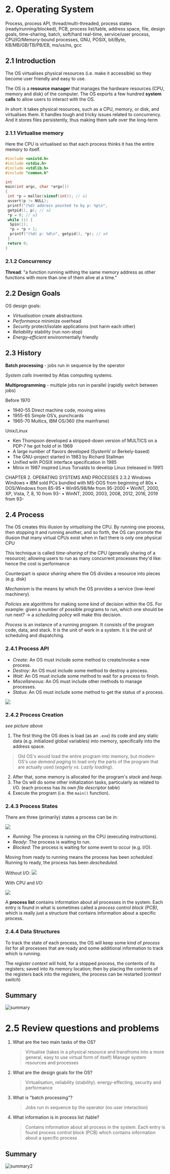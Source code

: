 # 2. Operating System

Process, process API, thread/multi-threaded, process states (ready/running/blocked), PCB, process list/table, address space, file, design goals, time-sharing, batch, soft/hard real-time, service/user process, CPU/IO/Memory-bound processes, GNU, POSIX, bit/Byte, KB/MB/GB/TB/PB/EB, ms/us/ns, gcc

## 2.1 Introduction

The OS virtualises physical resources (i.e. make it accessible) so they become user friendly and easy
to use.

The OS is a **resource manager** that manages the hardware resources (CPU, memory and disk) of the computer.
The OS exports a few hundred **system calls** to allow users to interact with the OS.

_In short_: it takes physical resources, such as a CPU, memory, or disk, and virtualises them. It handles tough and tricky issues related to concurrency. And it stores files persistently, thus making them safe over the long-term

### 2.1.1 Virtualise memory

Here the CPU is virtualised so that each process thinks it has the entire memory to itself.

```c
#include <unistd.h> 
#include <stdio.h>
#include <stdlib.h>
#include "common.h"

int
main(int argc, char *argv[])
{
 int *p = malloc(sizeof(int)); // a1
 assert(p != NULL);
 printf("(%d) address pointed to by p: %p\n",
 getpid(), p); // a2
 *p = 0; // a3
 while (1) {
  Spin(1);
  *p = *p + 1;
  printf("(%d) p: %d\n", getpid(), *p); // a4
 }
 return 0;
}
```

### 2.1.2 Concurrency

**Thread**: "a function running withing the same memory address as other functions
with more than one of them alive at a time."

## 2.2 Design Goals

OS design goals:

* _Virtualisation_ create abstractions
* _Performance_ minimize overhead
* _Security_ protect/isolate applications (not harm each other)
* _Reliability_ stability (run non-stop)
* _Energy-efficient_ environmentally friendly

## 2.3 History

**Batch processing** - jobs run in sequence by the operator

_System calls_ invented by Atlas computing systems.

**Multiprogramming** - multiple jobs run in parallel (rapidly switch between jobs)

Before 1970

* 1940-55 Direct machine code, moving wires
* 1955-65 Simple OS’s, punchcards
* 1965-70 Multics, IBM OS/360 (the mainframe)

Unix/Linux

* Ken Thompson developed a stripped-down version of MULTICS on a PDP-7 he
  got hold of in 1969
* A large number of flavors developed (SystemV or Berkely-based)
* The GNU-project started in 1983 by Richard Stallman
* Unified with POSIX interface specification in 1985
* Minix in 1987 inspired Linus Torvalds to develop Linux (released in 1991)

CHAPTER 2. OPERATING SYSTEMS AND PROCESSES
2.3.2 Windows
Windows
• IBM sold PCs bundled with MS-DOS from beginning of 80s
• DOS/Windows from 85-95
• Win95/98/Me from 95-2000
• WinNT, 2000, XP, Vista, 7, 8, 10 from 93-
• WinNT, 2000, 2003, 2008, 2012, 2016, 2019 from 93-

## 2.4 Process

The OS creates this illusion by _*virtualising*_ the CPU. By running one
process, then stopping it and running another, and so forth, the OS can
promote the illusion that many virtual CPUs exist when in fact there is
only one physical CPU

This technique is called _*time-sharing*_ of the CPU (generally sharing of a
resource); allowing users to run as
many concurrent processes they'd like: hence the cost is performance

Counterpart is _*space sharing*_ where the OS divides a resource into pieces
(e.g. disk)

_*Mechanism*_ is the means by which the OS provides a service (low-level
machinery).

_*Policies*_ are algorithms for making some kind of decision within the OS. For
example: given a number of possible programs to run, which one should be run next? -> a _*scheduling policy*_ will make this decision.

_*Process*_ is an instance of a running program. It consists of the program code, data, and stack. It is the unit of work in a system. It is the unit of scheduling and dispatching.

### 2.4.1 Process API

* _*Create*_: An OS must include some method to create/invoke a new process.
* _*Destroy*_: An OS must include some method to destroy a process.
* _*Wait*_: An OS must include some method to wait for a process to finish.
* _*Miscellaneous*_: An OS must include other methods to manage processes.
* _*Status*_: An OS must include some method to get the status of a process.

![](assets/loading-program-to-process.png)

### 2.4.2 Process Creation

_see picture above_

1. The first thing the OS does is load (as an `.exe`) its code and any static data (e.g. initialized global variables) into memory, specifically into the address space.

> Old OS's would load the entire program into memory, but modern OS's use _*demand paging*_ to load only the parts of the program that are actually used (_eagerly vs. Lazily loading_).

2. After that, some memory is allocated for the program's _*stack*_ and _*heap*_.
3. The Os will do some other initialization tasks, particularly as related to
   I/O. (each process has its own _*file descriptor table*_)
4. Execute the program (i.e. the `main()` function).

### 2.4.3 Process States

There are three (primarily) states a process can be in:

![](assets/process-states.png)

* _*Running*_: The process is running on the CPU (executing instructions).
* _*Ready*_: The process is waiting to run.
* _*Blocked*_: The process is waiting for some event to occur (e.g. I/O).

Moving from ready to running means the process has been _*scheduled*_. Running
to ready, the process has been _*descheduled*_.

Without I/O:
![](assets/tracing-process-states-table.png)

With CPU and I/O:

![](assets/tracing-process-states-w-i/o.png)

A **process list** contains information about all processes in the system. Each entry is found in what is sometimes called a _process
control block (PCB)_, which is really just a structure that contains
information about a specific process.

### 2.4.4 Data Structures

To track the state of each process, the OS will keep some kind of _*process
list*_ for all processes that are ready and some additional information to track
which is running.

The _*register context*_ will hold, for a stopped process, the contents of its
registers; saved into its memory location; then by placing the contents of the
registers back into the registers, the process can be restarted (_*context
switch*_)

## Summary

![summary](../ch9/assets/summary.png)

# 2.5 Review questions and problems

1. What are the two main tasks of the OS?

   > Virtualise (takes in a physical resource and transfroms into a more general, easy to use virtual form of itself)
   > Manage system resources and processes

2. What are the design goals for the OS?
   > Virtualisation, reliability (stability). energy-effecting, security and performance
3. What is "batch processing"?

   > Jobs run in sequence by the operator (no user interaction)

4. What information is in process list /table?

   > Contains information about all process in the system. Each entry is found
   > process control block (PCB) which contains information about a specific process

## Summary

![summary2](../ch9/assets/summary2.png)
